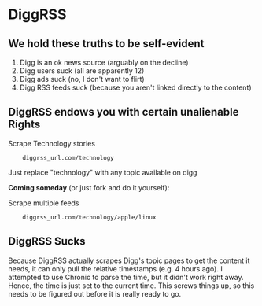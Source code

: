 DiggRSS
======

We hold these truths to be self-evident
----

1. Digg is an ok news source (arguably on the decline)
2. Digg users suck (all are apparently 12)
3. Digg ads suck (no, I don't want to flirt)
4. Digg RSS feeds suck (because you aren't linked directly to the content)

DiggRSS endows you with certain unalienable Rights
----

Scrape Technology stories 

		diggrss_url.com/technology
		
Just replace "technology" with any topic available on digg
		
**Coming someday** (or just fork and do it yourself): 

Scrape multiple feeds

		diggrss_url.com/technology/apple/linux
		
DiggRSS Sucks
----

Because DiggRSS actually scrapes Digg's topic pages to get the content it needs, it can only pull the relative timestamps (e.g. 4 hours ago).  I attempted to use Chronic to parse the time, but it didn't work right away.  Hence, the time is just set to the current time.  This screws things up, so this needs to be figured out before it is really ready to go.